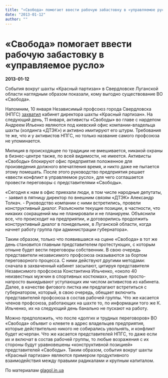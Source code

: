 ```yaml
---
title: "«Свобода» помогает ввести рабочую забастовку в «управляемое русло»"
date: "2013-01-12"
author: ""
---
```


# «Свобода» помогает ввести рабочую забастовку в «управляемое русло»

**2013-01-12** 

События вокруг шахты «Красный партизан» в Свердловске Луганской области наглядным образом показали, кому выгодно существование ВО «Свобода».

Напомним, 10 января Независимый профсоюз города Свердловска (НПГС) [захватил](/6460.html) кабинет директора шахты «Красный партизан». На следующий день, 11 января, активисты «Свободы» во главе с нардепом Андреем Ильенко являются под киевский офис компании-владельца шахты (холдинга «ДТЭК») и активно имитируют его штурм. Требования те же, что и у активистов НПГС, но только название самого профсоюза не упоминается.

Милиция в происходящее по традиции не вмешивается, никакой охраны в бизнес-центре также, по всей видимости, не имеется. Активисты «Свободы» блокируют офис предприятия положенное для произведения должного впечатления время, и никто даже не пытается этому помешать. После этого руководство предприятия решает «ввести конфликт в управляемое русло», для чего соглашается провести переговоры с представителями «Свободы».

«Сегодня к нам в офис приехали люди, в том числе народные депутаты, - заявил в пятницу директор по внешним связям «ДТЭК» Александр Толкач. - Руководство компании с ними встретились, провели конструктивный диалог. Разъяснили текущие позиции, в частности, что никаких сокращений мы не планировали и не планируем. Объяснили все, что происходит на предприятии, и договорились продолжить конструктивный диалог в понедельник, в Луганской области, когда начнет работу группа при администрации губернатора».

Таким образом, только что появившаяся на сцене «Свобода» в тот же день становится главным представителем протестующих, с которым отныне будет вести переговоры собственник. В свою очередь представители независимого профсоюза оказываются за бортом переговорного процесса. С ними действуют другими методами: сначала в захваченный кабинет засылают, цитируя представителя Независимого профсоюза Константина Ильченко, «около 40 неизвестных мужчин в спортивных костюмах», которые просто-напросто выкидывают уступающих им числом активистов из кабинета. Далее, в качестве фигового листка им предлагают встретиться с губернатором, который, в свою очередь, обещает включить представителей профсоюза в состав рабочей группы. Что же касается членов профсоюза, работающих на шахте то, по информации того же К. Ильченко, их на следующий день банально не пускают на работу.

Можно предположить, что после «долгих и трудных переговоров» ВО «Свобода» объявит о клевете в адрес владельцев предприятия, которые действительно никого не собирались увольнять, и конфликт будет исчерпан. Что же касается представителей НПГС, то даже если их и включат в состав рабочей группы, то любые возражения с их стороны будут уравновешены «конструктивной позицией» представителей «Свободы». Таким образом, события вокруг шахты «Красный партизан» являются примером продуктивного взаимодействия между правыми радикалами и крупным капиталом.

По материалам [glagol.in.ua](http://glagol.in.ua/)